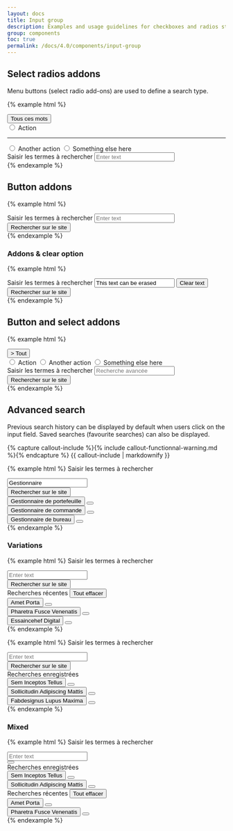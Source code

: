 ```yaml
---
layout: docs
title: Input group
description: Examples and usage guidelines for checkboxes and radios styles.
group: components
toc: true
permalink: /docs/4.0/components/input-group
---
```


## Select radios addons

Menu buttons (select radio add-ons) are used to define a search type.

{% example html %}
<div class="input-group">
  <div class="input-group-prepend">
    <div class="btn-group dropdown" data-component="select-radios">
      <button type="button" class="btn btn-secondary dropdown-toggle" data-toggle="dropdown" aria-haspopup="true" aria-expanded="false" aria-controls="actionsgroup">
        <span data-role="placeholder">Tous ces mots</span>
        <i class="icons-arrow-down" aria-hidden="true"></i>
      </button>
      <div class="dropdown-menu dropdown-menu-right" id="actionsgroup">
        <input data-role="value" type="radio" name="keywordSearch" value="keywordSearch1" id="action1" class="sr-only"/>
        <label class="dropdown-item" for="action1">Action</label>
        <hr class="dropdown-divider"/>
        <input data-role="value" type="radio" name="keywordSearch" value="keywordSearch2" id="action2" class="sr-only"/>
        <label class="dropdown-item" for="action2">Another action</label>
        <input data-role="value" type="radio" name="keywordSearch" value="keywordSearch3" id="action3" class="sr-only"/>
        <label class="dropdown-item" for="action3">Something else here</label>
      </div>
    </div>
  </div>
  <div class="form-control-container">
    <label for="entertext" class="sr-only">Saisir les termes à rechercher</label>
    <input id="entertext" type="text" class="form-control" placeholder="Enter text">
    <span class="form-control-state"></span>
  </div>
</div>
{% endexample %}

## Button addons

{% example html %}
<div class="input-group">
  <div class="form-control-container">
    <label for="entertext2">Saisir les termes à rechercher</label>
    <input id="entertext2" type="text" class="form-control" placeholder="Enter text">
    <span class="form-control-state"></span>
  </div>
  <div class="input-group-append">
    <button type="button" class="btn btn-primary btn-only-icon">
      <i class="icons-search" aria-hidden="true"></i>
      <span class="sr-only">Rechercher sur le site</span>
    </button>
  </div>
</div>
{% endexample %}

### Addons & clear option

{% example html %}
<div class="input-group">
  <div class="form-control-container" data-component="control" data-clear-option="true">
    <label for="entertext21" class="sr-only">Saisir les termes à rechercher</label>
    <input id="entertext21" class="form-control clear-option " id="readonly2" placeholder="Search..." value="This text can be erased" data-role="input">
    <span class="form-control-state"></span>
    <button type="button" class="btn-clear btn-primary d-none" data-btn="clear">
      <span class="sr-only">Clear text</span>
      <i class="icons-close" aria-hidden="true"></i>
    </button>
  </div>
  <div class="input-group-append">
    <button type="button" class="btn btn-primary btn-only-icon">
      <i class="icons-search" aria-hidden="true"></i>
      <span class="sr-only">Rechercher sur le site</span>
    </button>
  </div>
</div>
{% endexample %}

## Button and select addons

{% example html %}
<div class="input-group">
  <div class="input-group-prepend">
    <div class="btn-group dropdown" data-component="select-radios">
      <button type="button" class="btn btn-secondary dropdown-toggle" data-toggle="dropdown" aria-haspopup="true" aria-expanded="false" aria-controls="actionsgroup2">>
        <span data-role="placeholder">Tout</span>
        <i class="icons-arrow-down" aria-hidden="true"></i>
      </button>
      <div id="actionsgroup2" class="dropdown-menu dropdown-menu-right">
        <input data-role="value" type="radio" name="keywordSearch" value="keywordSearch1" id="action11" class="sr-only"/>
        <label class="dropdown-item" for="action11">Action</label>
        <input data-role="value" type="radio" name="keywordSearch" value="keywordSearch2" id="action12" class="sr-only"/>
        <label class="dropdown-item" for="action12">Another action</label>
        <input data-role="value" type="radio" name="keywordSearch" value="keywordSearch3" id="action13" class="sr-only"/>
        <label class="dropdown-item" for="action13">Something else here</label>
      </div>
    </div>
  </div>
  <div class="form-control-container">
    <label for="entertext3">Saisir les termes à rechercher</label>
    <input id="entertext3" type="text" class="form-control text-right" placeholder="Recherche avancée">
    <span class="form-control-state"></span>
  </div>
  <div class="input-group-append">
    <button type="button" class="btn btn-primary btn-only-icon">
      <i class="icons-search" aria-hidden="true"></i>
      <span class="sr-only">Rechercher sur le site</span>
    </button>
  </div>
</div>
{% endexample %}

## Advanced search

Previous search history can be displayed by default when users click on the input field. Saved searches (favourite searches) can also be displayed.

{% capture callout-include %}{% include callout-functionnal-warning.md %}{% endcapture %}
{{ callout-include | markdownify }}

{% example html %}
<label class="font-weight-medium mb-2" for="entertext3">Saisir les termes à rechercher</label>
<div class="advanced-search active">
  <div class="advanced-search-control">
    <div class="input-group">
      <div class="form-control-container">
        <input id="entertext3" type="text" class="form-control" placeholder="Enter text" value="Gestionnaire">
        <span class="form-control-state"></span>
      </div>
      <div class="input-group-append input-group-last">
        <button type="button" class="btn btn-primary btn-only-icon active">
          <span class="sr-only">Rechercher sur le site</span>
          <i class="icons-search" aria-hidden="true"></i>
        </button>
      </div>
    </div>
    <div role="list" class="advanced-search-menu" data-role="menu">
      <div role="listitem" class="advanced-search-menu-item">
        <button type="button" class="btn btn-link"><span class="text-primary">Gestionnaire</span>&#160;de portefeuille</button>
        <button type="button" class="btn btn-link"><i class="icons-close-circle" aria-hidden="true"></i></button>
      </div>
      <div role="listitem" class="advanced-search-menu-item">
        <button type="button" class="btn btn-link"><span class="text-primary">Gestionnaire</span>&#160;de commande</button>
        <button type="button" class="btn btn-link"><i class="icons-close-circle" aria-hidden="true"></i></button>
      </div>
      <div role="listitem" class="advanced-search-menu-item">
        <button type="button" class="btn btn-link"><span class="text-primary">Gestionnaire</span>&#160;de bureau</button>
        <button type="button" class="btn btn-link"><i class="icons-close-circle" aria-hidden="true"></i></button>
      </div>
    </div>
  </div>
</div>
{% endexample %}

### Variations

{% example html %}
<label class="font-weight-medium mb-2" for="entertext4">Saisir les termes à rechercher</label>
<div class="advanced-search active">
  <div class="advanced-search-control">
    <div class="input-group">
      <div class="form-control-container">
        <input id="entertext4" type="text" class="form-control" placeholder="Enter text">
        <span class="form-control-state"></span>
      </div>
      <div class="input-group-append input-group-last">
        <button type="button" class="btn btn-primary btn-only-icon active">
          <span class="sr-only">Rechercher sur le site</span>
          <i class="icons-search" aria-hidden="true"></i>
        </button>
      </div>
    </div>
    <div role="list" class="advanced-search-menu" data-role="menu">
      <div role="listitem" class="advanced-search-menu-item advanced-search-menu-title">
        <span>Recherches récentes</span>
        <button type="button" class="btn btn-link">Tout effacer</button>
      </div>
      <div role="listitem" class="advanced-search-menu-item">
        <button type="button" class="btn btn-link">Amet Porta</button>
        <button type="button" class="btn btn-link"><i class="icons-close-circle" aria-hidden="true"></i></button>
      </div>
      <div role="listitem" class="advanced-search-menu-item">
        <button type="button" class="btn btn-link">Pharetra Fusce Venenatis</button>
        <button type="button" class="btn btn-link"><i class="icons-close-circle" aria-hidden="true"></i></button>
      </div>
      <div role="listitem" class="advanced-search-menu-item">
        <button type="button" class="btn btn-link">Essaincehef Digital</button>
        <button type="button" class="btn btn-link"><i class="icons-close-circle" aria-hidden="true"></i></button>
      </div>
    </div>
  </div>
</div>
{% endexample %}

{% example html %}
<label class="font-weight-medium mb-2" for="entertext5">Saisir les termes à rechercher</label>
<div class="advanced-search active">
  <div class="advanced-search-control">
    <div class="input-group">
      <div class="form-control-container">
        <input id="entertext5" type="text" class="form-control" placeholder="Enter text">
        <span class="form-control-state"></span>
      </div>
      <div class="input-group-append input-group-last">
        <button type="button" class="btn btn-primary btn-only-icon active">
          <span class="sr-only">Rechercher sur le site</span>
          <i class="icons-search" aria-hidden="true"></i>
        </button>
      </div>
    </div>
    <div role="list" class="advanced-search-menu" data-role="menu">
      <div role="listitem" class="advanced-search-menu-item advanced-search-menu-title">
        <span>Recherches enregistrées</span>
      </div>
      <div role="listitem" class="advanced-search-menu-item">
        <button type="button" class="btn btn-link">Sem Inceptos Tellus</button>
        <button type="button" class="btn btn-link"><i class="icons-close-circle" aria-hidden="true"></i></button>
      </div>
      <div role="listitem" class="advanced-search-menu-item">
        <button type="button" class="btn btn-link">Sollicitudin Adipiscing Mattis</button>
        <button type="button" class="btn btn-link"><i class="icons-close-circle" aria-hidden="true"></i></button>
      </div>
      <div role="listitem" class="advanced-search-menu-item">
        <button type="button" class="btn btn-link">Fabdesignus Lupus Maxima</button>
        <button type="button" class="btn btn-link"><i class="icons-close-circle" aria-hidden="true"></i></button>
      </div>
    </div>
  </div>
</div>
{% endexample %}

### Mixed

{% example html %}
<label class="font-weight-medium mb-2" for="entertext6">Saisir les termes à rechercher</label>
<div class="advanced-search active">
  <div class="advanced-search-control">
    <div class="input-group">
      <div class="form-control-container">
        <input id="entertext6" type="text" class="form-control" placeholder="Enter text">
        <span class="form-control-state"></span>
      </div>
      <div class="input-group-append input-group-last">
        <button type="button" class="btn btn-primary btn-only-icon active">
          <i class="icons-search" aria-hidden="true"></i>
        </button>
      </div>
    </div>
    <div role="list" class="advanced-search-menu" data-role="menu">
      <div role="listitem" class="advanced-search-menu-item advanced-search-menu-title">
        <span>Recherches enregistrées</span>
      </div>
      <div role="listitem" class="advanced-search-menu-item">
        <button type="button" class="btn btn-link">Sem Inceptos Tellus</button>
        <button type="button" class="btn btn-link"><i class="icons-close-circle" aria-hidden="true"></i></button>
      </div>
      <div role="listitem" class="advanced-search-menu-item">
        <button type="button" class="btn btn-link">Sollicitudin Adipiscing Mattis</button>
        <button type="button" class="btn btn-link"><i class="icons-close-circle" aria-hidden="true"></i></button>
      </div>
      <div role="listitem" class="advanced-search-menu-item advanced-search-menu-title">
        <span>Recherches récentes</span>
        <button type="button" class="btn btn-link">Tout effacer</button>
      </div>
      <div role="listitem" class="advanced-search-menu-item">
        <button type="button" class="btn btn-link">Amet Porta</button>
        <button type="button" class="btn btn-link"><i class="icons-close-circle" aria-hidden="true"></i></button>
      </div>
      <div role="listitem" class="advanced-search-menu-item">
        <button type="button" class="btn btn-link">Pharetra Fusce Venenatis</button>
        <button type="button" class="btn btn-link"><i class="icons-close-circle" aria-hidden="true"></i></button>
      </div>
    </div>
  </div>
</div>
{% endexample %}
